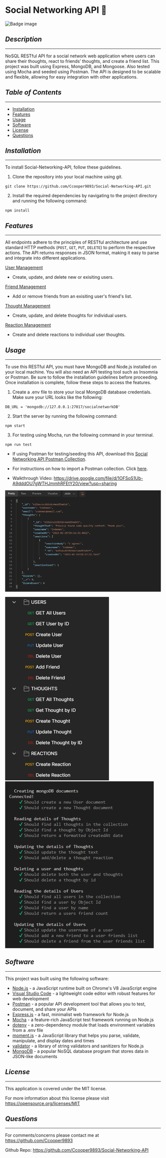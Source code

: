 # Social Networking API 💬
![Badge image](https://img.shields.io/badge/license-MIT-green})

## *Description*
___
NoSQL RESTful API for a social network web application where users can share their thoughts, react to friends’ thoughts, and create a friend list. This project was built using Express, MongoDB, and Mongoose. Also tested using Mocha and seeded using Postman. The API is designed to be scalable and flexible, allowing for easy integration with other applications.

## *Table of Contents*
 ___
  - [Installation](#installation)
  - [Features](#features)
  - [Usage](#usage)
  - [Software](#software)
  - [License](#license)
  - [Questions](#questions)

## *Installation*
___
To install Social-Networking-API, follow these guidelines.

1. Clone the repository into your local machine using git.
```
git clone https://github.com/Ccooper9893/Social-Networking-API.git
```

2. Install the required dependencies by navigating to the project directory and running the following command:
```
npm install
```

## *Features*
___
All endpoints adhere to the principles of RESTful architecture and use standard HTTP methods (```POST```, ```GET```, ```PUT```, ```DELETE```) to perform the respective actions. The API returns responses in JSON format, making it easy to parse and integrate into different applications.

<u>User Management</u>
- Create, update, and delete new or exisiting users.


<u>Friend Management</u>
- Add or remove friends from an exisiting user's friend's list.

<u>Thought Management</u>
- Create, update, and delete thoughts for individual users.

<u>Reaction Management</u>
- Create and delete reactions to individual user thoughts.

## *Usage*
___
To use this RESTful API, you must have MongoDB and Node.js installed on your local machine. You will also need an API testing tool such as Insomnia or Postman. Be sure to follow the installation guidelines before proceeding. Once installation is complete, follow these steps to access the features.

1. Create a .env file to store your local MongoDB database credentials. Make sure your URL looks like the following:
```
DB_URL = 'mongodb://127.0.0.1:27017/socialnetworkDB'
```

2. Start the server by running the following command:
```
npm start
```

3. For testing using Mocha, run the following command in your terminal.
```
npm run test
```

- If using Postman for testing/seeding this API, download this [Social Networking API Postman Collection](./postman/Social-Network-API.postman_collection). 

- For instructions on how to import a Postman collection. Click [here](https://learning.postman.com/docs/getting-started/importing-and-exporting-data/).

- Walkthrough Video: https://drive.google.com/file/d/1OFSoS1Ub-A9dddOU7gWTHJmmhRFEtY20/view?usp=sharing

<img src="./screenshots/ResSample.png" alt="Example of API response">

<img src="./screenshots/postmanlist.png" alt="Postman collection of HTTP requests"><img src="./screenshots/testingScreenshot.png" alt="Screenshot of passing tests.">



## *Software*
___
This project was built using the following software:

- [Node.js](https://nodejs.org/en/) - a JavaScript runtime built on Chrome's V8 JavaScript engine
- [Visual Studio Code](https://code.visualstudio.com/) - a lightweight code editor with robust features for web development
- [Postman](https://www.postman.com/) - a popular API development tool that allows you to test, document, and share your APIs
- [Express.js](https://expressjs.com/) - a fast, minimalist web framework for Node.js
- [Mocha](https://mochajs.org/) - a feature-rich JavaScript test framework running on Node.js
- [dotenv](https://www.npmjs.com/package/dotenv) - a zero-dependency module that loads environment variables from a .env file
- [moment.js](https://momentjs.com/) - a JavaScript library that helps you parse, validate, manipulate, and display dates and times
- [validator](https://www.npmjs.com/package/validator) - a library of string validators and sanitizers for Node.js
- [MongoDB](https://www.mongodb.com/) - a popular NoSQL database program that stores data in JSON-like documents

## *License*
___
This application is covered under the MIT license.

For more information about this license please visit https://opensource.org/licenses/MIT

## *Questions*
___
For comments/concerns please contact me at https://github.com/Ccooper9893

Github Repo: https://github.com/Ccooper9893/Social-Networking-API











